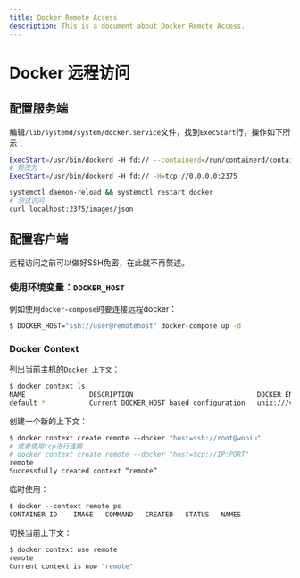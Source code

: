 ```yaml
---
title: Docker Remote Access
description: This is a document about Docker Remote Access.
---
```


# Docker 远程访问

## 配置服务端

编辑`/lib/systemd/system/docker.service`文件，找到`ExecStart`行，操作如下所示：

```bash
ExecStart=/usr/bin/dockerd -H fd:// --containerd=/run/containerd/containerd.sock
# 修改为
ExecStart=/usr/bin/dockerd -H fd:// -H=tcp://0.0.0.0:2375

systemctl daemon-reload && systemctl restart docker
# 测试访问
curl localhost:2375/images/json
```

## 配置客户端

远程访问之前可以做好SSH免密，在此就不再赘述。

### 使用环境变量：`DOCKER_HOST`

例如使用`docker-compose`时要连接远程docker：

```bash
$ DOCKER_HOST="ssh://user@remotehost" docker-compose up -d
```

### Docker Context

列出当前主机的`Docker 上下文`：

```bash
$ docker context ls
NAME                DESCRIPTION                               DOCKER ENDPOINT     KUBERNETES ENDPOINT                ORCHESTRATOR
default *           Current DOCKER_HOST based configuration   unix:///var/run/docker.sock    https://127.0.0.1:6443 (default)   swarm
```

创建一个新的上下文：

```bash
$ docker context create remote ‐‐docker "host=ssh://root@woniu"
# 或者使用tcp进行连接
# docker context create remote --docker "host=tcp://IP:PORT"
remote
Successfully created context “remote”
```

临时使用：

```bash
$ docker ‐‐context remote ps
CONTAINER ID    IMAGE   COMMAND   CREATED   STATUS   NAMES
```

切换当前上下文：

```bash
$ docker context use remote
remote
Current context is now "remote"
```



